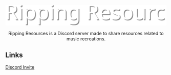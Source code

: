 <p align="center"><img alt="Ripping Resources" src="https://raw.githubusercontent.com/rippingresources/.github/refs/heads/main/profile/Assets/Ripping%20Resources.svg" /><p align="center">
Ripping Resources is a Discord server made to share resources related to music recreations.

## Links
[Discord Invite](https://discord.com/invite/RKapMTC7SK)
